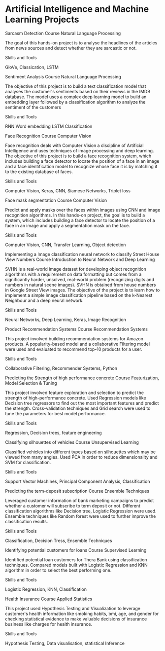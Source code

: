 # Artificial Intelligence and Machine Learning Projects

Sarcasm Detection
Course Natural Language Processing

The goal of this hands-on project is to analyse the headlines of the articles from news sources and detect whether they are sarcastic or not.

Skills and Tools

GloVe, Classication, LSTM



Sentiment Analysis
Course Natural Language Processing

The objective of this project is to build a text classification model that analyses the customer's sentiments based on their reviews in the IMDB database. The model uses a complex deep learning model to build an embedding layer followed by a classification algorithm to analyze the sentiment of the customers

Skills and Tools

RNN Word embedding LSTM Classification



Face Recognition
Course Computer Vision

Face recognition deals with Computer Vision a discipline of Artificial Intelligence and uses techniques of image processing and deep learning. The objective of this project is to build a face recognition system, which includes building a face detector to locate the position of a face in an image and a face identification model to recognize whose face it is by matching it to the existing database of faces.

Skills and Tools

Computer Vision, Keras, CNN, Siamese Networks, Triplet loss



Face mask segmentation
Course Computer Vision

Predict and apply masks over the faces within images using CNN and image recognition algorithms. In this hands-on project, the goal is to build a system, which includes building a face detector to locate the position of a face in an image and apply a segmentation mask on the face.

Skills and Tools

Computer Vision, CNN, Transfer Learning, Object detection



Implementing a Image classification neural network to classify Street House View Numbers
Course Introduction to Neural Network and Deep Learning

SVHN is a real-world image dataset for developing object recognition algorithms with a requirement on data formatting but comes from a significantly harder, unsolved, real-world problem (recognizing digits and numbers in natural scene images). SVHN is obtained from house numbers in Google Street View images. The objective of the project is to learn how to implement a simple image classification pipeline based on the k-Nearest Neighbour and a deep neural network.

Skills and Tools

Neural Networks, Deep Learning, Keras, Image Recognition



Product Recommendation Systems
Course Recommendation Systems

This project involved building recommendation systems for Amazon products. A popularity-based model and a collaborative Filtering model were used and evaluated to recommend top-10 products for a user.

Skills and Tools

Collaborative Filtering, Recommender Systems, Python



Predicting the Strength of high performance concrete
Course Featurization, Model Selection & Tuning

This project involved feature exploration and selection to predict the strength of high-performance concrete. Used Regression models like Decision tree regressors to find out the most important features and predict the strength. Cross-validation techniques and Grid search were used to tune the parameters for best model performance.

Skills and Tools

Regression, Decision trees, feature engineering


Classifying silhouettes of vehicles
Course Unsupervised Learning

Classified vehicles into different types based on silhouettes which may be viewed from many angles. Used PCA in order to reduce dimensionality and SVM for classification.

Skills and Tools

Support Vector Machines, Principal Component Analysis, Classification



Predicting the term-deposit subscription
Course Ensemble Techniques

Leveraged customer information of bank marketing campaigns to predict whether a customer will subscribe to term deposit or not. Different classification algorithms like Decision tree, Logistic Regression were used. Ensemble techniques like Random forest were used to further improve the classification results.

Skills and Tools

Classification, Decision Tress, Ensemble Techniques



Identifying potential customers for loans
Course Supervised Learning

Identified potential loan customers for Thera Bank using classification techniques. Compared models built with Logistic Regression and KNN algorithm in order to select the best performing one.

Skills and Tools

Logistic Regression, KNN, Classification



Health Insurance
Course Applied Statistics

This project used Hypothesis Testing and Visualization to leverage customer's health information like smoking habits, bmi, age, and gender for checking statistical evidence to make valuable decisions of insurance business like charges for health insurance.

Skills and Tools

Hypothesis Testing, Data visualisation, statistical Inference
